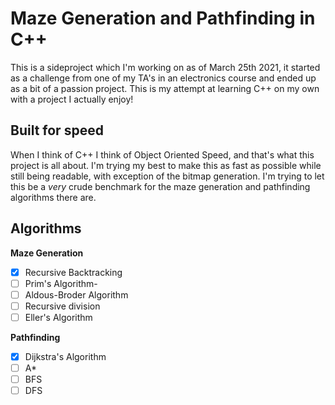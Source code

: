 # Maze Generation and Pathfinding in C++

This is a sideproject which I'm working on as of March 25th 2021, it started as a challenge from one of my TA's in an electronics course and ended up as a bit of a passion project. This is my attempt at learning C++ on my own with a project I actually enjoy!

## Built for speed

When I think of C++ I think of Object Oriented Speed, and that's what this project is all about. I'm trying my best to make this as fast as possible while still being readable, with exception of the bitmap generation. I'm trying to let this be a *very* crude benchmark for the maze generation and pathfinding algorithms there are.

## Algorithms

**Maze Generation**
- [x] Recursive Backtracking
- [ ] Prim's Algorithm-
- [ ] Aldous-Broder Algorithm
- [ ] Recursive division
- [ ] Eller's Algorithm

**Pathfinding**
- [x] Dijkstra's Algorithm
- [ ] A*
- [ ] BFS
- [ ] DFS